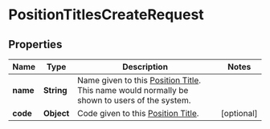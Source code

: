

# PositionTitlesCreateRequest


## Properties

| Name | Type | Description | Notes |
|------------ | ------------- | ------------- | -------------|
|**name** | **String** | Name given to this [Position Title](https://developers.intellihr.io/docs/v1/). This name would normally be shown to users of the system. |  |
|**code** | **Object** | Code given to this [Position Title](https://developers.intellihr.io/docs/v1/). |  [optional] |



